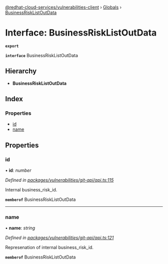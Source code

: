 [@redhat-cloud-services/vulnerabilities-client](../README.md) › [Globals](../globals.md) › [BusinessRiskListOutData](businessrisklistoutdata.md)

# Interface: BusinessRiskListOutData

**`export`** 

**`interface`** BusinessRiskListOutData

## Hierarchy

* **BusinessRiskListOutData**

## Index

### Properties

* [id](businessrisklistoutdata.md#id)
* [name](businessrisklistoutdata.md#name)

## Properties

###  id

• **id**: *number*

*Defined in [packages/vulnerabilities/git-api/api.ts:115](https://github.com/Hyperkid123/javascript-clients/blob/master/packages/vulnerabilities/git-api/api.ts#L115)*

Internal business_risk_id.

**`memberof`** BusinessRiskListOutData

___

###  name

• **name**: *string*

*Defined in [packages/vulnerabilities/git-api/api.ts:121](https://github.com/Hyperkid123/javascript-clients/blob/master/packages/vulnerabilities/git-api/api.ts#L121)*

Represenation of internal business_risk_id.

**`memberof`** BusinessRiskListOutData
